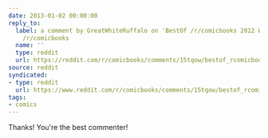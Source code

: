 ```yaml
---
date: 2013-01-02 00:00:00
reply_to:
  label: a comment by GreatWhiteRuffalo on 'BestOf /r/comicbooks 2012 Winners' on
    /r/comicbooks
  name: ''
  type: reddit
  url: https://reddit.com/r/comicbooks/comments/15tqow/bestof_rcomicbooks_2012_winners/c7ppwcd/
source: reddit
syndicated:
- type: reddit
  url: https://www.reddit.com/r/comicbooks/comments/15tqow/bestof_rcomicbooks_2012_winners/c7ppzh2/
tags:
- comics
---
```


Thanks! You're the best commenter!